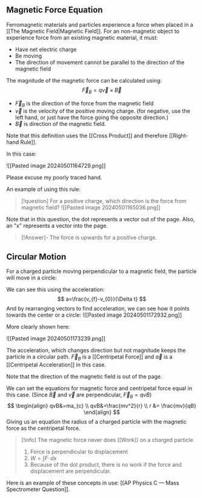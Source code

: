 ## Magnetic Force Equation

Ferromagnetic materials and particles experience a force when placed in a [[The Magnetic Field|Magnetic Field]]. For an non-magnetic object to experience force from an existing magnetic material, it must:
- Have net electric charge
- Be moving
- The direction of movement cannot be parallel to the direction of the magnetic field

The magnitude of the magnetic force can be calculated using:
$$
\vec{F}_{B}=q\vec{v} \times \vec{B}
$$
- $\vec{F}_{B}$ is the direction of the force from the magnetic field
- $\vec{v}$ is the velocity of the positive moving charge. (for negative, use the left hand, or just have the force going the opposite direction.)
- $\vec{B}$ is direction of the magnetic field.

Note that this definition uses the [[Cross Product]] and therefore [[Right-hand Rule]].

In this case:

![[Pasted image 20240501164729.png]]

Please excuse my poorly traced hand.

An example of using this rule:

>[!question]
> For a positive charge, which direction is the force from magnetic field?
> ![[Pasted image 20240501165036.png]]

Note that in this question, the dot represents a vector out of the page. Also, an "x" represents a vector into the page.

>[!Answer]-
>The force is upwards for a positive charge.
>

## Circular Motion

For a charged particle moving perpendicular to a magnetic field, the particle will move in a circle:

We can see this using the acceleration:
$$
a=\frac{v_{f}-v_{0}}{\Delta t}
$$
And by rearranging vectors to find acceleration, we can see how it points towards the center or a circle:
![[Pasted image 20240501172932.png]]

More clearly shown here:

![[Pasted image 20240501173239.png]]

The acceleration, which changes direction but not magnitude keeps the particle in a circular path. $\vec{F}_{B}$ is a [[Centripetal Force]] and $\vec{a}$ is a [[Centripetal Acceleration]] in this case.

Note that the direction of the magnetic field is out of the page.

We can set the equations for magnetic force and centripetal force equal in this case. (Since $\vec{B}$ and $\vec{v}$ are perpendicular, $\vec{F}_{B}=qvB$)
$$
\begin{align}
qvB&=ma_{c} \\
qvB&=\frac{mv^2}{r} \\
r &= \frac{mv}{qB}
\end{align}
$$
Giving us an equation the radius of a charged particle with the magnetic force as the centripetal force.

>[!info]
>The magnetic force never does [[Work]] on a charged particle.
>1. Force is perpendicular to displacement
>2. $W = \int F \cdot \, dx$
>3. Because of the dot product, there is no work if the force and displacement are perpendicular.

Here is an example of these concepts in use: [[AP Physics C — Mass Spectrometer Question]].
